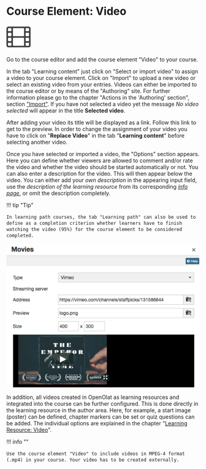 # Course Element: Video

![icon_video.png](assets/video_64_0_434343_none.png)  

Go to the course editor and add the course element "Video" to your course.

In the tab "Learning content" just click on "Select or import video" to assign
a video to your course element. Click on "Import" to upload a new video or
select an existing video from your entries. Videos can either be imported to
the course editor or by means of the "Authoring" site.  For further
information please go to the chapter "Actions in the 'Authoring' section",
section
["Import"](Learning_resource_Video.md). If you have not selected a video yet the message _No video
selected_ will appear in the title **Selected video**.

After adding your video its title will be displayed as a link. Follow this
link to get to the preview. In order to change the assignment of your video
you have to click on "**Replace Video**" in the tab "**Learning content**" before
selecting another video.

Once you have selected or imported a video, the "Options" section appears.
Here you can define whether viewers are allowed to comment and/or rate the
video and whether the video should be started automatically or not. You can
also enter a description for the video. This will then appear below the video.
You can either add your _own description_ in the appearing input field, use
the _description of the learning resource_ from its corresponding [_info
page_](../catalog/Info_page.md), or omit the description completely.

  

!!! tip "Tip"

    In learning path courses, the tab "Learning path" can also be used to define as a completion criterion whether learners have to finish watching the video (95%) for the course element to be considered completed.

![embedded_video.png](assets/vimeo_embed_EN.png)

In addition, all videos created in OpenOlat as learning resources and
integrated into the course can be further configured. This is done directly in
the learning resource in the author area. Here, for example, a start image
(poster) can be defined, chapter markers can be set or quiz questions can be
added. The individual options are explained in the chapter "[Learning
Resource: Video](Learning_resource_Video.md)".

!!! info ""

    Use the course element "Video" to include videos in MPEG-4 format (.mp4) in your course. Your video has to be created externally.

